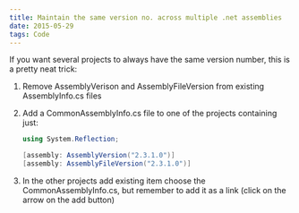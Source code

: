 ```yaml
---
title: Maintain the same version no. across multiple .net assemblies
date: 2015-05-29
tags: Code
---
```

If you want several projects to always have the same version number, this is a pretty neat trick:

1. Remove AssemblyVerison and AssemblyFileVersion from existing AssemblyInfo.cs files
2. Add a CommonAssemblyInfo.cs file to one of the projects containing just:

	```C#
	using System.Reflection;

	[assembly: AssemblyVersion("2.3.1.0")]
	[assembly: AssemblyFileVersion("2.3.1.0")]
	```

3. In the other projects add existing item choose the CommonAssemblyInfo.cs, but remember to add it as a link (click on the arrow on the add button)
